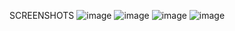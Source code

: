 SCREENSHOTS
![image](https://github.com/Sattwikmaiti/Mobilicis-India-Private-Limited/assets/90182231/9484264c-abff-4d08-9436-6b55e9c01293)
![image](https://github.com/Sattwikmaiti/Mobilicis-India-Private-Limited/assets/90182231/aad0f51a-30f8-4cfc-8c19-ef45624b9e24)
![image](https://github.com/Sattwikmaiti/Mobilicis-India-Private-Limited/assets/90182231/9fcd2262-e11f-4e25-a0bb-93cb3b0acb01)
![image](https://github.com/Sattwikmaiti/Mobilicis-India-Private-Limited/assets/90182231/3f6663c3-0406-4fc1-87cb-0cb5e111cd16)







